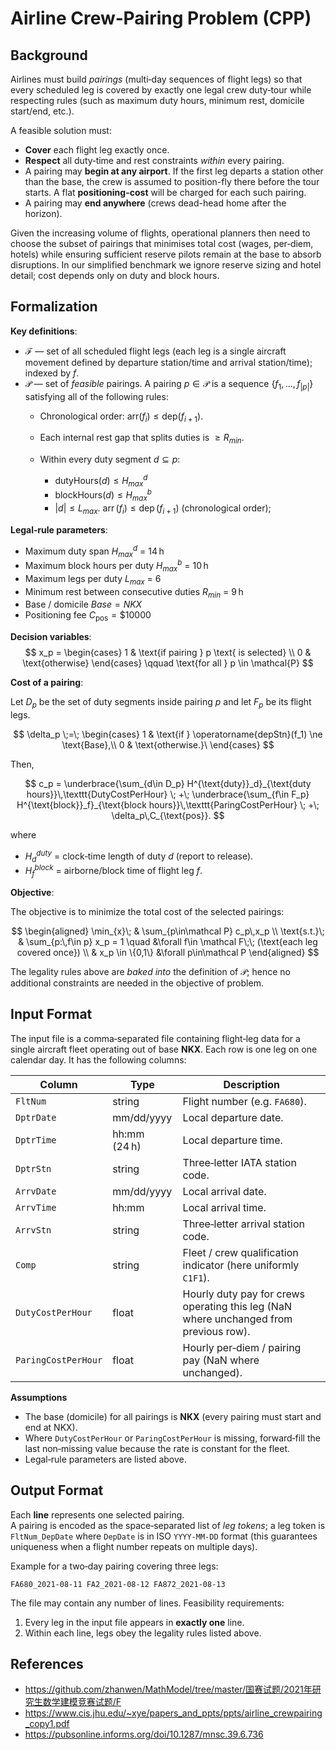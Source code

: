 # Airline Crew‑Pairing Problem (CPP)

## Background  

Airlines must build _pairings_ (multi‑day sequences of flight legs) so that every scheduled leg is covered by exactly one legal crew duty‑tour while respecting rules (such as maximum duty hours, minimum rest, domicile start/end, etc.).  

A feasible solution must:

* **Cover** each flight leg exactly once.
* **Respect** all duty‑time and rest constraints *within* every pairing.
* A pairing may **begin at any airport**.  If the first leg departs a station other than the base, the crew is assumed to position-fly there before the tour starts.  A flat **positioning-cost** will be charged for each such pairing.
* A pairing may **end anywhere** (crews dead-head home after the horizon).

Given the increasing volume of flights, operational planners then need to choose the subset of pairings that minimises total cost (wages, per‑diem, hotels) while ensuring sufficient reserve pilots remain at the base to absorb disruptions.  In our simplified benchmark we ignore reserve sizing and hotel detail; cost depends only on duty and block hours.


## Formalization

**Key definitions**:

* $\mathcal F$ — set of all scheduled flight legs (each leg is a single aircraft movement defined by departure station/time and arrival station/time); indexed by $f$. 
* $\mathcal P$ — set of *feasible* pairings.  A pairing $p \in \mathcal P$ is a sequence $\{ f_1,\dots,f_{|p|}\}$ satisfying all of the following rules:
  * Chronological order: $\mathrm{arr}(f_i) \le \mathrm{dep}(f_{i+1})$.
  * Each internal rest gap that splits duties is $\ge R_{min}$.
  * Within every duty segment $d\subseteq p$:

    * $\text{dutyHours}(d) \le H^d_{max}$
    * $\text{blockHours}(d) \le H^b_{max}$
    * $|d| \le L_{max}$.
    $\operatorname{arr}(f_i) \le \operatorname{dep}(f_{i+1})$  (chronological order);

**Legal‑rule parameters**:

* Maximum duty span $H^d_{max}$ = 14 h
* Maximum block hours per duty $H^b_{max}$ = 10 h
* Maximum legs per duty $L_{max}$ = 6
* Minimum rest between consecutive duties $R_{min}$ = 9 h
* Base / domicile $Base = NKX$
* Positioning fee $C_{\text{pos}} = \$10000$

**Decision variables**:
$$
x_p = \begin{cases}
1 & \text{if pairing } p \text{ is selected} \\
0 & \text{otherwise}
\end{cases}
\qquad \text{for all } p \in \mathcal{P}
$$

**Cost of a pairing**:

Let $D_p$ be the set of duty segments inside pairing $p$ and let $F_p$ be its flight legs.  

$$
\delta_p \;=\; \begin{cases}
1 & \text{if } \operatorname{depStn}(f_1) \ne \text{Base},\\
0 & \text{otherwise.}\
\end{cases}
$$

Then,

$$
c_p = \underbrace{\sum_{d\in D_p} H^{\text{duty}}_d}_{\text{duty hours}}\,\texttt{DutyCostPerHour}
\; +\; \underbrace{\sum_{f\in F_p} H^{\text{block}}_f}_{\text{block hours}}\,\texttt{ParingCostPerHour}
\; +\; \delta_p\,C_{\text{pos}}.
$$

where
* $H^{duty}_d$ = clock‑time length of duty $d$ (report to release).
* $H^{block}_f$ = airborne/block time of flight leg $f$.

**Objective**:

The objective is to minimize the total cost of the selected pairings:

$$
\begin{aligned}
\min_{x}\; & \sum_{p\in\mathcal P} c_p\,x_p \\
\text{s.t.}\; & \sum_{p:\,f\in p} x_p = 1 \quad &\forall f\in \mathcal F\;\; (\text{each leg covered once}) \\
& x_p \in \{0,1\} &\forall p\in\mathcal P
\end{aligned}
$$

The legality rules above are *baked into* the definition of $\mathcal P$; hence no additional constraints are needed in the objective of problem.


## Input Format  

The input file is a comma‑separated file containing flight‑leg data for a single aircraft fleet operating out of base **NKX**. Each row is one leg on one calendar day.
It has the following columns:

| Column | Type | Description |
| ------ | ---- | ----------- |
| `FltNum` | string | Flight number (e.g. `FA680`). |
| `DptrDate` | mm/dd/yyyy | Local departure date. |
| `DptrTime` | hh:mm (24 h) | Local departure time. |
| `DptrStn` | string | Three‑letter IATA station code. |
| `ArrvDate` | mm/dd/yyyy | Local arrival date. |
| `ArrvTime` | hh:mm | Local arrival time. |
| `ArrvStn` | string | Three‑letter arrival station code. |
| `Comp` | string | Fleet / crew qualification indicator (here uniformly `C1F1`). |
| `DutyCostPerHour` | float | Hourly duty pay for crews operating this leg (NaN where unchanged from previous row). |
| `ParingCostPerHour` | float | Hourly per‑diem / pairing pay (NaN where unchanged). |

**Assumptions**

* The base (domicile) for all pairings is **NKX** (every pairing must start and end at NKX).  
* Where `DutyCostPerHour` or `ParingCostPerHour` is missing, forward‑fill the last non‑missing value because the rate is constant for the fleet.  
* Legal‑rule parameters are listed above. 

## Output Format  

Each **line** represents one selected pairing.  
A pairing is encoded as the space‑separated list of _leg tokens_; a leg token is `FltNum_DepDate` where `DepDate` is in ISO `YYYY‑MM‑DD` format (this guarantees uniqueness when a flight number repeats on multiple days).

Example for a two‑day pairing covering three legs:

```
FA680_2021-08-11 FA2_2021-08-12 FA872_2021-08-13
```

The file may contain any number of lines. Feasibility requirements:

1. Every leg in the input file appears in **exactly one** line.  
2. Within each line, legs obey the legality rules listed above.

## References  
- https://github.com/zhanwen/MathModel/tree/master/国赛试题/2021年研究生数学建模竞赛试题/F
- https://www.cis.jhu.edu/~xye/papers_and_ppts/ppts/airline_crewpairing_copy1.pdf
- https://pubsonline.informs.org/doi/10.1287/mnsc.39.6.736


